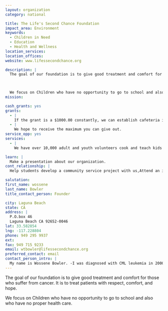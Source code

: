 ```yaml
---
layout: organization
category: national

title: The Life's Second Chance Foundation
impact_area: Environment
keywords: 
  - Children in Need
  - Education
  - Health and Wellness
location_services: 
location_offices: 
website: www.lifessecondchance.org

description: |
  The goal of our foundation is to give good treatment and comfort for those who suffer from cancer. It is to treat patients with respect, comfort, and hope.

  

  We focus on Children who have no opportunity to go to school and also who have no proper health care.
mission: 

cash_grants: yes
grants: 
  - |
    If the grant is a $1000.00 constantly, we can establish cafeteria in school where kids who have no food can have free meals.
  - |
    We hope to receive the maximum you can give out.
service_opp: yes
services: 
  - |
    We have over 10,000 adult and youth volunteers cook and teach kids how to use the computer.

learn: |
  Make a presentation about our organization.
cont_relationship: |
  Help students develop a community service project with us,Attend an in-school Check Award Assembly if we receive a grant,Help students tell local newspapers and media about their grant and/or project with us,Educate the school by leading a workshop,Collect pennies during the Penny Harvest next fall

salutation: 
first_name: wossene
last_name: Bowler
title_contact_person: Founder

city: Laguna Beach
state: CA
address: |
  P.O.box 46  
  Laguna Beach CA 92652-0046
lat: 33.582854
lng: -117.228804
phone: 949 295 9937
ext: 
fax: 949 715 9233
email: wtbowler@lifessecondchance.org
preferred_contact: email
contact_person_intro: |
  My name is Wossene Bowler. -I was diagnosed with CML leukemia in 2000 . After I recovered I went to Ethiopia to pray to fulfill my family wish.   After that I went to the only hospital which treats 87 million people .The hospital doesn't have enough medication or medical equipment.We need to help those in need and it starts with you guys!!
---
```

The goal of our foundation is to give good treatment and comfort for those who suffer from cancer. It is to treat patients with respect, comfort, and hope.



We focus on Children who have no opportunity to go to school and also who have no proper health care.